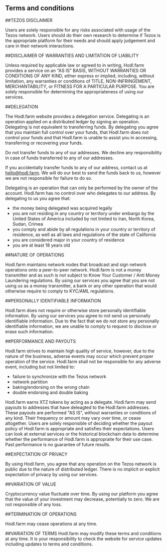## Terms and conditions

##TEZOS DISCLAIMER

Users are solely responsible for any risks associated with usage of the Tezos network. Users should do their own research to determine if Tezos is the appropriate platform for their needs and should apply judgement and care in their network interactions.

##DISCLAIMER OF WARRANTIES AND LIMITATION OF LIABILITY

Unless required by applicable law or agreed to in writing, Hodl.farm provides a service on an "AS IS" BASIS, WITHOUT WARRANTIES OR CONDITIONS OF ANY KIND, either express or implied, including, without limitation, any warranties or conditions of TITLE, NON-INFRINGEMENT, MERCHANTABILITY, or FITNESS FOR A PARTICULAR PURPOSE. You are solely responsible for determining the appropriateness of using our services.

##DELEGATION

The Hodl.farm website provides a delegation service. Delegating is an operation applied on a distributed ledger by signing an operation. Delegating is not equivalent to transferring funds. By delegating you agree that you maintain full control over your funds, that Hodl.farm does not control your funds and that Hodl.farm is unable to assist you in accessing, transferring or recovering your funds.

Do not transfer funds to any of our addresses. We decline any responsibility in case of funds transferred to any of our addresses.

If you accidentally transfer funds to any of our address, contact us at hello@hodl.farm. We will do our best to send the funds back to us, however we are not responsible for failure to do so.

Delegating is an operation that can only be performed by the owner of the account. Hodl.farm has no control over who delegates to our address. By delegating to us you agree that:

* the money being delegated was acquired legally
* you are not residing in any country or territory under embargo by the United States of America included by not limited to Iran, North Korea, Sudan, Crimea
* you comply and abide by all regulations in your country or territory of residence, as well as all laws and regulations of the state of California
* you are considered major in your country of residence
* you are at least 18 years old

##NATURE OF OPERATIONS

Hodl.farm maintains network nodes that broadcast and sign network operations onto a peer-to-peer network. Hodl.farm is not a money transmitter and as such is not subject to Know Your Customer / Anti Money Laundering regulations. By using our services you agree that you are not using us as a money transmitter, a bank or any other operation that would otherwise require to comply to KYC/AML regulations.

##PERSONALLY IDENTIFIABLE INFORMATION

Hodl.farm does not require or otherwise store personally identifiable information. By using our services you agree to not send us personally identifiable information. Due to the fact that we do not store any personally identifiable information, we are unable to comply to request to disclose or erase such information.

##PERFORMANCE AND PAYOUTS

Hodl.farm strives to maintain high quality of service, however, due to the nature of the business, adverse events may occur which prevent proper operation of the service. Hodl.farm shall not be responsible for any adverse event, including but not limited to:

* failure to synchronize with the Tezos network
* network partition
* baking/endorsing on the wrong chain
* double endorsing and double baking

Hodl.farm earns XTZ tokens by acting as a delegate. Hodl.farm may send payouts to addresses that have deleagted to the Hodl.farm addresses. These payouts are performed "AS IS", without warranties or conditions of any kind. Their frequency or amount may vary over time, or cease altogether. Users are solely responsible of deciding whether the payout policy of Hodl.farm is appropriate and satisfies their expectations. Users can look at external services or the historical blockchain data to determine whether the performance of Hodl.farm is appropraite for their use case. Past performance is no guarantee of future results.

##EXPECTATION OF PRIVACY

By using Hodl.farm, you agree that any operation on the Tezos network is public due to the nature of distributed ledger. There is no implicit or explicit expectation of privacy by using our services.

##VARIATION OF VALUE

Cryptocurrency value fluctuate over time. By using our platform you agree that the value of your investment may decrease, potentially to zero. We are not responsible of any loss.

##TERMINATION OF OPERATIONS

Hodl.farm may cease operations at any time.

##VARIATION OF TERMS
Hodl.farm may modify these terms and conditions at any time. It is your responsibility to check the website for service updates including updates to terms and conditions.


